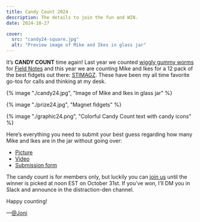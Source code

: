```yaml
---
title: Candy Count 2024
description: The details to join the fun and WIN.
date: 2024-10-27

cover:
  src: "candy24-square.jpg"
  alt: "Preview image of Mike and Ikes in glass jar"
---
```

It’s **CANDY COUNT** time again! Last year we counted [wiggly gummy worms](https://mastodon.yupgup.com/@joni/111330878714507284) for [Field Notes](https://mastodon.yupgup.com/@joni/111325353439590139) and this year we are counting Mike and Ikes for a 12 pack of the best fidgets out there: [STIMAGZ](https://stimara.com/collections/stimara-products/products/stimagz-12-pack). These have been my all time favorite go-tos for calls and thinking at my desk.

{% image "./candy24.jpg", "Image of Mike and Ikes in glass jar" %}

{% image "./prize24.jpg", "Magnet fidgets" %}

{% image "./graphic24.png", "Colorful Candy Count text with candy icons" %}

Here’s everything you need to submit your best guess regarding how many Mike and Ikes are in the jar without going over: 
- [Picture](https://mastodon.yupgup.com/@wigglework/113322372899069935)
- [Video](https://mastodon.yupgup.com/@wigglework/113322376277630766)
- [Submission form](https://forms.gle/hNLjxDi2JvzxLV6k8)

The candy count is for members only, but luckily you can [join us](https://wiggle.work/) until the winner is picked at noon EST on October 31st. If you’ve won, I’ll DM you in Slack and announce in the distraction-den channel.  

Happy counting!


—[@Joni](https://mastodon.yupgup.com/@joni)
